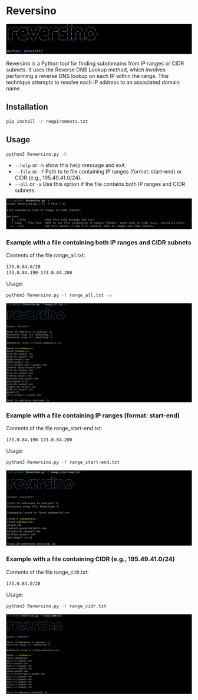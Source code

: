# Reversino

![02](images/02.png 'Banner')

Reversino is a Python tool for finding subdomains from IP ranges or CIDR subnets. It uses the Reverse DNS Lookup method, which involves performing a reverse DNS lookup on each IP within the range. This technique attempts to resolve each IP address to an associated domain name.

## Installation

```bash
pip install -r requirements.txt
```

## Usage
```bash
python3 Reversino.py -h
```
- `--help` or `-h` show this help message and exit.
- `--file` or `-f` Path to te file containing IP ranges (format: start-end) or CIDR (e.g., 195.49.41.0/24).
- `--all` or `-a`  Use this option if the file contains both IP ranges and CIDR subnets.

![01](images/01.png 'Help')

### Example with a file containing both IP ranges and CIDR subnets

Contents of the file range_all.txt:
```
173.0.84.0/28
173.0.84.190-173.0.84.200
```

Usage:
```bash
python3 Reversino.py -f range_all.txt -a
```

![03](images/03.png 'All')

### Example with a file containing IP ranges (format: start-end)

Contents of the file range_start-end.txt:
```
173.0.84.190-173.0.84.200
```

Usage:
```bash
python3 Reversino.py -f range_start-end.txt
```

![04](images/04.png 'All')

### Example with a file containing CIDR (e.g., 195.49.41.0/24)

Contents of the file range_cidr.txt:
```
173.0.84.0/28
```

Usage:
```bash
python3 Reversino.py -f range_cidr.txt
```

![05](images/05.png 'All')

